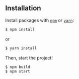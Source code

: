 ## Installation

Install packages with [`npm`](https://www.npmjs.com/) or [`yarn`](https://yarnpkg.com/en/):


```bash	
$ npm install 
```
or

```bash
$ yarn install
```

Then, start the project!
  
  ```bash
$ npm build
$ npm start
  ```
